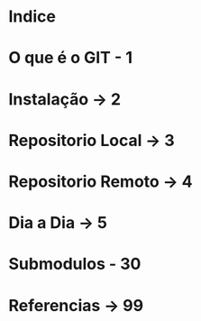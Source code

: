 # Indice
# O que é o GIT - 1
# Instalação -> 2
# Repositorio Local -> 3
# Repositorio Remoto -> 4
# Dia a Dia -> 5

# Submodulos - 30

# Referencias -> 99